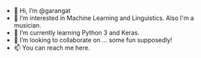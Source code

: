 - 👋 Hi, I’m @garangat
- 👀 I’m interested in Machine Learning and Linguistics. Also I'm a musician.
- 🌱 I’m currently learning Python 3 and Keras.
- 💞️ I’m looking to collaborate on ... some fun supposedly!
- 📫 You can reach me here.

<!---
garangat/garangat is a ✨ special ✨ repository because its `README.md` (this file) appears on your GitHub profile.
You can click the Preview link to take a look at your changes.
--->
